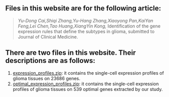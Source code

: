 ## Files in this website are for the following article:
> *Yu-Dong Cai,Shiqi Zhang,Yu-Hang Zhang,Xiaoyong Pan,KaiYan Feng,Lei Chen,Tao Huang,XiangYin Kong,* Identification of the gene expression rules that define the subtypes in glioma, submitted to Journal of Clinical Medicine.

## There are two files in this website. Their descriptions are as follows:
1. [expression_profiles.zip](https://github.com/cloud2010/cloud2010.github.io/releases/download/v1.0/expression_profiles.zip): it contains the single-cell expression profiles of glioma tissues on 23686 genes.
2. [optimal_expression_profiles.zip](https://github.com/cloud2010/cloud2010.github.io/releases/download/v1.0/optimal_expression_profiles.zip): it contains the single-cell expression profiles of glioma tissues on 539 optimal genes extracted by our study.

